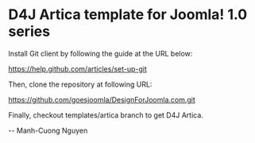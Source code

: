 D4J Artica template for Joomla! 1.0 series
===========================================

Install Git client by following the guide at the URL below:

https://help.github.com/articles/set-up-git

Then, clone the repository at following URL:

https://github.com/goesjoomla/DesignForJoomla.com.git

Finally, checkout templates/artica branch to get D4J Artica.

--
Manh-Cuong Nguyen